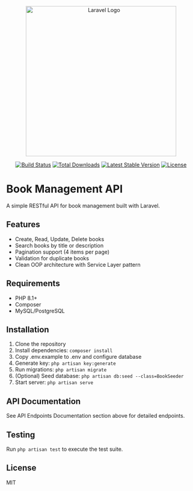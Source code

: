 <p align="center"><a href="https://laravel.com" target="_blank"><img src="https://raw.githubusercontent.com/laravel/art/master/logo-lockup/5%20SVG/2%20CMYK/1%20Full%20Color/laravel-logolockup-cmyk-red.svg" width="400" alt="Laravel Logo"></a></p>

<p align="center">
<a href="https://github.com/laravel/framework/actions"><img src="https://github.com/laravel/framework/workflows/tests/badge.svg" alt="Build Status"></a>
<a href="https://packagist.org/packages/laravel/framework"><img src="https://img.shields.io/packagist/dt/laravel/framework" alt="Total Downloads"></a>
<a href="https://packagist.org/packages/laravel/framework"><img src="https://img.shields.io/packagist/v/laravel/framework" alt="Latest Stable Version"></a>
<a href="https://packagist.org/packages/laravel/framework"><img src="https://img.shields.io/packagist/l/laravel/framework" alt="License"></a>
</p>


# Book Management API

A simple RESTful API for book management built with Laravel.

## Features
- Create, Read, Update, Delete books
- Search books by title or description
- Pagination support (4 items per page)
- Validation for duplicate books
- Clean OOP architecture with Service Layer pattern

## Requirements
- PHP 8.1+
- Composer
- MySQL/PostgreSQL

## Installation

1. Clone the repository
2. Install dependencies: `composer install`
3. Copy .env.example to .env and configure database
4. Generate key: `php artisan key:generate`
5. Run migrations: `php artisan migrate`
6. (Optional) Seed database: `php artisan db:seed --class=BookSeeder`
7. Start server: `php artisan serve`

## API Documentation

See API Endpoints Documentation section above for detailed endpoints.

## Testing

Run `php artisan test` to execute the test suite.

## License

MIT
